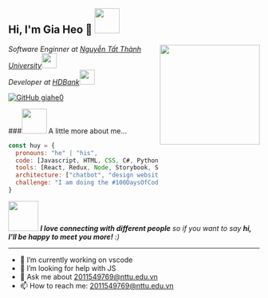 <h2> Hi, I'm Gia Heo 👋 <img src="https://images.yourstory.com/cs/wordpress/2018/02/API.gif" width="50"> </h2>
<img align='right' src="https://media.giphy.com/media/ieyl9zmCjO4b4t6qoY/giphy.gif" width="200">
<p><em>Software Enginner at <a href="http://cntt.ntt.edu.vn">Nguyễn Tất Thành University</a><img src="https://media.giphy.com/media/fYSnHlufseco8Fh93Z/giphy.gif" width="30"></br>Developer at <a href="https://hdbank.com.vn/">HDBank</a><img src="https://media.giphy.com/media/WUlplcMpOCEmTGBtBW/giphy.gif" width="30"></em></p>

[![GitHub giahe0](https://img.shields.io/github/followers/giahe0?label=follow&style=social)](https://github.com/giahe0)

###<img src="https://media.giphy.com/media/VgCDAzcKvsR6OM0uWg/giphy.gif" width="50"> A little more about me...

```javascript
const huy = {
  pronouns: "he" | "his",
  code: [Javascript, HTML, CSS, C#, Python, Java],
  tools: [React, Redux, Node, Storybook, Styled-Components, Jest, Docker],
  architecture: ["chatbot", "design website"],
  challenge: "I am doing the #100DaysOfCode challenge focused on python and JS"
}
```

<img src="https://media.giphy.com/media/LnQjpWaON8nhr21vNW/giphy.gif" width="60"> <em><b>I love connecting with different people</b> so if you want to say <b>hi, I'll be happy to meet you more!</b> :)</em>

---


- 🔭 I’m currently working on vscode
- 🤔 I’m looking for help with JS
- 💬 Ask me about 2011549769@nttu.edu.vn
- 📫 How to reach me: 2011549769@nttu.edu.vn
